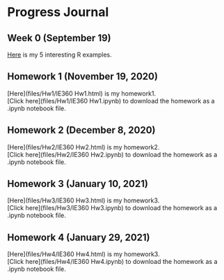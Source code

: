 # Progress Journal

## Week 0 (September 19)

[Here](files/example_homework_0.html) is my 5 interesting R examples.

## Homework 1 (November 19, 2020)

[Here](files/Hw1/IE360 Hw1.html)  is my homework1.  
[Click here](files/Hw1/IE360 Hw1.ipynb) to download the homework as a .ipynb notebook file.

## Homework 2 (December 8, 2020)

[Here](files/Hw2/IE360 Hw2.html)  is my homework2.<br>
[Click here](files/Hw2/IE360 Hw2.ipynb) to download the homework as a .ipynb notebook file.

## Homework 3 (January 10, 2021)

[Here](files/Hw3/IE360 Hw3.html)  is my homework3.<br>
[Click here](files/Hw3/IE360 Hw3.ipynb) to download the homework as a .ipynb notebook file.

## Homework 4 (January 29, 2021)

[Here](files/Hw4/IE360 Hw4.html)  is my homework3.<br>
[Click here](files/Hw4/IE360 Hw4.ipynb) to download the homework as a .ipynb notebook file.
